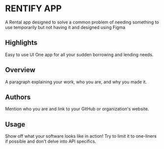 # RENTIFY APP

A Rental app designed to solve a common problem of needing something to use temporarily but not having it and designed using Figma 

## Highlights
Easy to use UI
One app for all your sudden borrowing and lending needs.

## Overview
A paragraph explaining your work, who you are, and why you made it.

## Authors
Mention who you are and link to your GitHub or organization's website.

## Usage
Show off what your software looks like in action! Try to limit it to one-liners if possible and don't delve into API specifics.
